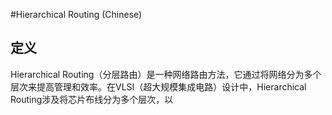 #Hierarchical Routing (Chinese)

## 定义

Hierarchical Routing（分层路由）是一种网络路由方法，它通过将网络分为多个层次来提高管理和效率。在VLSI（超大规模集成电路）设计中，Hierarchical Routing涉及将芯片布线分为多个层次，以